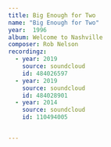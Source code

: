 ```yaml
---
title: Big Enough for Two
name: "Big Enough for Two"
year:  1996
album: Welcome to Nashville
composer: Rob Nelson
recordingz:
  - year: 2019
    source: soundcloud
    id: 484026597
  - year: 2019
    source: soundcloud
    id: 484028901
  - year: 2014
    source: soundcloud
    id: 110494005


---
```

